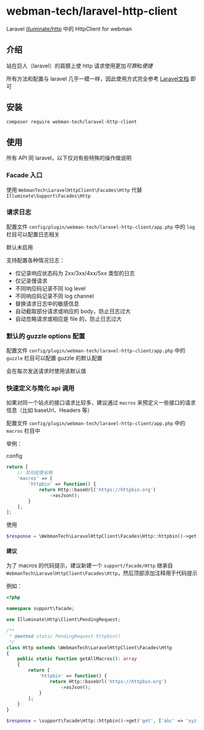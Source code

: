 # webman-tech/laravel-http-client

Laravel [illuminate/http](https://packagist.org/packages/illuminate/http) 中的 HttpClient for webman

## 介绍

站在巨人（laravel）的肩膀上使 http 请求使用更加*可靠*和*便捷*

所有方法和配置与 laravel 几乎一模一样，因此使用方式完全参考 [Laravel文档](https://laravel.com/docs/8.x/http-client) 即可

## 安装

```bash
composer require webman-tech/laravel-http-client
```

## 使用

所有 API 同 laravel，以下仅对有些特殊的操作做说明

### Facade 入口

使用 `WebmanTech\LaravelHttpClient\Facades\Http` 代替 `Illuminate\Support\Facades\Http`

### 请求日志

配置文件 `config/plugin/webman-tech/laravel-http-client/app.php` 中的 `log` 栏目可以配置日志相关

默认未启用

支持配置各种情况日志：

- 仅记录响应状态码为 2xx/3xx/4xx/5xx 类型的日志
- 仅记录慢请求
- 不同响应码记录不同 log level
- 不同响应码记录不同 log channel
- 替换请求日志中的敏感信息
- 自动截取部分请求或响应的 body，防止日志过大
- 自动忽略请求或相应是 file 的，防止日志过大

### 默认的 guzzle options 配置

配置文件 `config/plugin/webman-tech/laravel-http-client/app.php` 中的 `guzzle` 栏目可以配置 guzzle 的默认配置

会在每次发送请求时使用该默认值

### 快速定义与简化 api 调用

如果对同一个站点的接口请求比较多，建议通过 `macros` 来预定义一些接口的请求信息（比如 baseUrl、Headers 等）

配置文件 `config/plugin/webman-tech/laravel-http-client/app.php` 中的 `macros` 栏目中

举例：

config

```php
return [
    // 其他配置省略
    'macros' => [
        'httpbin' => function() {
            return Http::baseUrl('https://httpbin.org')
                ->asJson();
        }
    ],
];
```

使用

```php
$response = \WebmanTech\LaravelHttpClient\Facades\Http::httpbin()->get('get', ['abc' => 'xyz']);
```

#### 建议

为了 macros 的代码提示，建议新建一个 `support/facade/Http` 继承自 `WebmanTech\LaravelHttpClient\Facades\Http`，然后顶部添加注释用于代码提示

例如：

```php
<?php

namespace support\facade;

use Illuminate\Http\Client\PendingRequest;

/**
 * @method static PendingRequest httpbin()
 */
class Http extends \WebmanTech\LaravelHttpClient\Facades\Http
{
    public static function getAllMacros(): array
    {
        return [
            'httpbin' => function() {
                return Http::baseUrl('https://httpbin.org')
                    ->asJson();
            }
        ];
    }
}
```

```php
$response = \support\facade\Http::httpbin()->get('get', ['abc' => 'xyz']);
```
